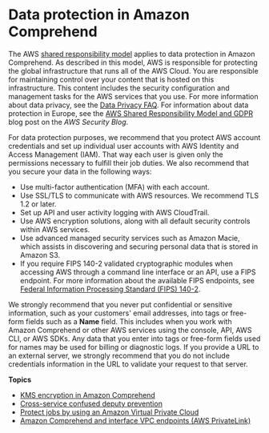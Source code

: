 # Data protection in Amazon Comprehend<a name="comp-data-protection"></a>

The AWS [shared responsibility model](http://aws.amazon.com/compliance/shared-responsibility-model/) applies to data protection in Amazon Comprehend\. As described in this model, AWS is responsible for protecting the global infrastructure that runs all of the AWS Cloud\. You are responsible for maintaining control over your content that is hosted on this infrastructure\. This content includes the security configuration and management tasks for the AWS services that you use\. For more information about data privacy, see the [Data Privacy FAQ](http://aws.amazon.com/compliance/data-privacy-faq)\. For information about data protection in Europe, see the [AWS Shared Responsibility Model and GDPR](http://aws.amazon.com/blogs/security/the-aws-shared-responsibility-model-and-gdpr/) blog post on the *AWS Security Blog*\.

For data protection purposes, we recommend that you protect AWS account credentials and set up individual user accounts with AWS Identity and Access Management \(IAM\)\. That way each user is given only the permissions necessary to fulfill their job duties\. We also recommend that you secure your data in the following ways:
+ Use multi\-factor authentication \(MFA\) with each account\.
+ Use SSL/TLS to communicate with AWS resources\. We recommend TLS 1\.2 or later\.
+ Set up API and user activity logging with AWS CloudTrail\.
+ Use AWS encryption solutions, along with all default security controls within AWS services\.
+ Use advanced managed security services such as Amazon Macie, which assists in discovering and securing personal data that is stored in Amazon S3\.
+ If you require FIPS 140\-2 validated cryptographic modules when accessing AWS through a command line interface or an API, use a FIPS endpoint\. For more information about the available FIPS endpoints, see [Federal Information Processing Standard \(FIPS\) 140\-2](http://aws.amazon.com/compliance/fips/)\.

We strongly recommend that you never put confidential or sensitive information, such as your customers' email addresses, into tags or free\-form fields such as a **Name** field\. This includes when you work with Amazon Comprehend or other AWS services using the console, API, AWS CLI, or AWS SDKs\. Any data that you enter into tags or free\-form fields used for names may be used for billing or diagnostic logs\. If you provide a URL to an external server, we strongly recommend that you do not include credentials information in the URL to validate your request to that server\.

**Topics**
+ [KMS encryption in Amazon Comprehend](kms-in-comprehend.md)
+ [Cross\-service confused deputy prevention](cross-service-confused-deputy-prevention.md)
+ [Protect jobs by using an Amazon Virtual Private Cloud](usingVPC.md)
+ [Amazon Comprehend and interface VPC endpoints \(AWS PrivateLink\)](vpc-interface-endpoints.md)